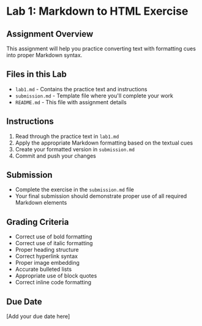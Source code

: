 # Lab 1: Markdown to HTML Exercise

## Assignment Overview
This assignment will help you practice converting text with formatting cues into proper Markdown syntax.

## Files in this Lab
- `lab1.md` - Contains the practice text and instructions
- `submission.md` - Template file where you'll complete your work
- `README.md` - This file with assignment details

## Instructions
1. Read through the practice text in `lab1.md`
2. Apply the appropriate Markdown formatting based on the textual cues
3. Create your formatted version in `submission.md`
4. Commit and push your changes

## Submission
- Complete the exercise in the `submission.md` file
- Your final submission should demonstrate proper use of all required Markdown elements

## Grading Criteria
- Correct use of bold formatting
- Correct use of italic formatting  
- Proper heading structure
- Correct hyperlink syntax
- Proper image embedding
- Accurate bulleted lists
- Appropriate use of block quotes
- Correct inline code formatting

## Due Date
[Add your due date here]

